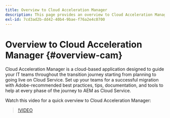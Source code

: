 ```yaml
---
title: Overview to Cloud Acceleration Manager
description: This page provides an overview to Cloud Acceleration Manager.
exl-id: 7cd3ad2b-dd42-40b4-9bae-f76a2e4c0700
---
```

# Overview to Cloud Acceleration Manager {#overview-cam}

Cloud Acceleration Manager is a cloud-based application designed to guide your IT teams throughout the transition journey starting from planning to going live on Cloud Service. Set up your teams for a successful migration with Adobe-recommended best practices, tips, documentation, and tools to help at every phase of the journey to AEM as Cloud Service.

Watch this video for a quick overview to Cloud Acceleration Manager:

>[!VIDEO](https://video.tv.adobe.com/v/335547)
